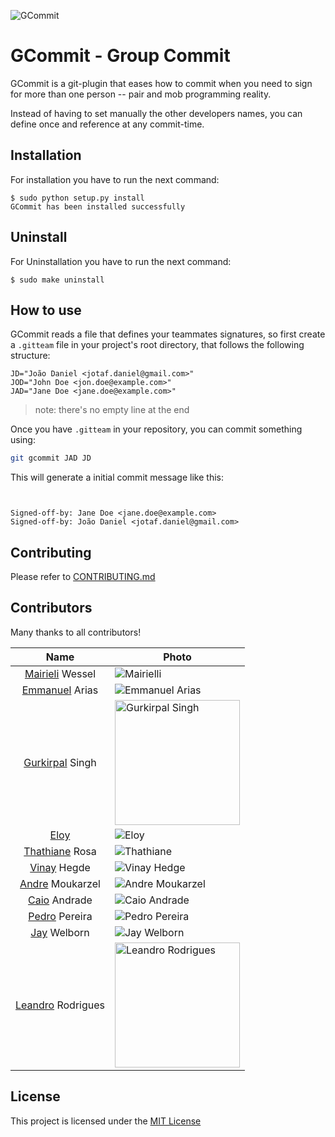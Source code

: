![GCommit](GCommitLogo.png)


# GCommit - Group Commit

GCommit is a git-plugin that eases how to commit when you need to sign for
more than one person -- pair and mob programming reality.

Instead of having to set manually the other developers names, you can define
once and reference at any commit-time.

## Installation
For installation you have to run the next command:

```
$ sudo python setup.py install
GCommit has been installed successfully
```

## Uninstall
For Uninstallation you have to run the next command:

```
$ sudo make uninstall
```


## How to use

GCommit reads a file that defines your teammates signatures, so first create
a `.gitteam` file in your project's root directory, that follows the following
structure:

```plain
JD="João Daniel <jotaf.daniel@gmail.com>"
JOD="John Doe <jon.doe@example.com>"
JAD="Jane Doe <jane.doe@example.com>"
```

> note: there's no empty line at the end

Once you have `.gitteam` in your repository, you can commit something using:

```bash
git gcommit JAD JD
```

This will generate a initial commit message like this:

```plain


Signed-off-by: Jane Doe <jane.doe@example.com>
Signed-off-by: João Daniel <jotaf.daniel@gmail.com>
```


## Contributing

Please refer to [CONTRIBUTING.md][1]


## Contributors

Many thanks to all contributors!


|          Name                     | Photo                                                      |
|:--------------------------:       |------------------------------------------------------------|
|[Mairieli][mairieli] Wessel        |<img src="https://avatars3.githubusercontent.com/u/5549736?s=200&v=4"  alt="Mairielli" /> |
|[Emmanuel][eamanu] Arias           |<img src="https://avatars2.githubusercontent.com/u/7605307?s=200&v=4"  alt="Emmanuel Arias"/> |
|[Gurkirpal][gpalsingh] Singh       |<img src="https://avatars2.githubusercontent.com/u/12171804?s=100&v=4" alt="Gurkirpal Singh" width="200"/> |
|[Eloy][ehx]                        |<img src="https://avatars2.githubusercontent.com/u/3865119?s=200&v=4"  alt="Eloy"/> |
|[Thathiane][thatiane] Rosa         |<img src="https://avatars0.githubusercontent.com/u/3801092?s=200&v=4"  alt="Thathiane"/> |
|[Vinay][hegde5] Hegde              |<img src="https://avatars3.githubusercontent.com/u/8609211?s=200&v=4"  alt="Vinay Hedge"/> |
|[Andre][Detril] Moukarzel          |<img src="https://avatars3.githubusercontent.com/u/17693231?s=200&v=4" alt="Andre Moukarzel"/> |
|[Caio][CaioA] Andrade              |<img src="https://avatars3.githubusercontent.com/u/27254325?s=200&v=4" alt="Caio Andrade"/> |
|[Pedro][pedro823] Pereira          |<img src="https://avatars2.githubusercontent.com/u/7110169?s=200&v=4"  alt="Pedro Pereira"/> |
|[Jay][JayWelborn] Welborn          |<img src="https://avatars1.githubusercontent.com/u/20888363?s=200&v=4" alt="Jay Welborn"/> |
|[Leandro][Leandrigues] Rodrigues   |<img src="https://avatars1.githubusercontent.com/u/39068024?s=460&v=4" alt="Leandro Rodrigues" width="200"/> |






## License



This project is licensed under the [MIT License][2]



[1]: https://github.com/jooaodanieel/GCommit/blob/master/CONTRIBUTING.md
[2]: https://opensource.org/licenses/MIT


[mairieli]: https://github.com/mairieli
[eamanu]: https://github.com/eamanu
[gpalsingh]: https://github.com/gpalsingh
[ehx]: https://github.com/ehx
[thatiane]: https://github.com/thatiane
[hegde5]: https://github.com/hegde5
[Detril]: https://github.com/Detril
[CaioA]: https://github.com/CanTulio
[pedro823]: https://github.com/pedro823
[JayWelborn]:https://github.com/JayWelborn
[Leandrigues]:https://github.com/Leandrigues


